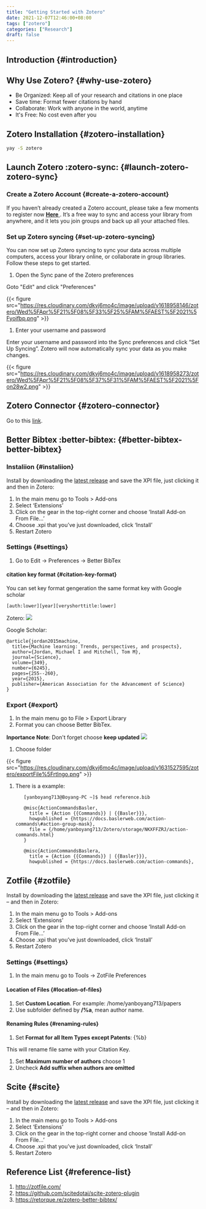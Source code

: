 ```yaml
---
title: "Getting Started with Zotero"
date: 2021-12-07T12:46:00+08:00
tags: ["zotero"]
categories: ["Research"]
draft: false
---
```


## Introduction {#introduction}


## Why Use Zotero? {#why-use-zotero}

-   Be Organized: Keep all of your research and citations in one place
-   Save time: Format fewer citations by hand
-   Collaborate: Work with anyone in the world, anytime
-   It's Free: No cost even after you


## Zotero Installation {#zotero-installation}

```bash
yay -S zotero
```


## Launch Zotero :zotero-sync: {#launch-zotero-zotero-sync}


### Create a Zotero Account {#create-a-zotero-account}

If you haven’t already created a Zotero account, please take a few moments to register now [ **Here** ](https://www.zotero.org/user/register). It’s a free way to sync and access your library from anywhere, and it lets you join groups and back up all your attached files.


### Set up Zotero syncing {#set-up-zotero-syncing}

You can now set up Zotero syncing to sync your data across multiple computers, access your library online, or collaborate in group libraries. Follow these steps to get started.

1.  Open the Sync pane of the Zotero preferences

Goto "Edit" and click "Preferences"

{{< figure src="https://res.cloudinary.com/dkvj6mo4c/image/upload/v1618958146/zotero/Wed%5FApr%5F21%5F08%5F33%5F25%5FAM%5FAEST%5F2021%5Fyoifbp.png" >}}

1.  Enter your username and password

Enter your username and password into the Sync preferences and click “Set Up Syncing”. Zotero will now automatically sync your data as you make changes.

{{< figure src="https://res.cloudinary.com/dkvj6mo4c/image/upload/v1618958273/zotero/Wed%5FApr%5F21%5F08%5F37%5F31%5FAM%5FAEST%5F2021%5Fon28w2.png" >}}


## Zotero Connector {#zotero-connector}

Go to this [link](https://chrome.google.com/webstore/detail/zotero-connector/ekhagklcjbdpajgpjgmbionohlpdbjgc).


## Better Bibtex :better-bibtex: {#better-bibtex-better-bibtex}


### Instaliion {#instaliion}

Install by downloading the [latest release](https://github.com/retorquere/zotero-better-bibtex/releases/tag/v5.4.29) and save the XPI file, just clicking it and then in Zotero:

1.  In the main menu go to Tools > Add-ons
2.  Select ‘Extensions’
3.  Click on the gear in the top-right corner and choose ‘Install Add-on From File…’
4.  Choose .xpi that you’ve just downloaded, click ‘Install’
5.  Restart Zotero


### Settings {#settings}

1.  Go to Edit -> Preferences -> Better BibTex


#### citation key format {#citation-key-format}

You can set key format gengeration the same format key with Google scholar

```file
[auth:lower][year][veryshorttitle:lower]
```

Zotero:
![](https://res.cloudinary.com/dkvj6mo4c/image/upload/v1631529034/zotero/citationKey%5F000%5Fgnoo2l.png)

Google Scholar:

```file
@article{jordan2015machine,
  title={Machine learning: Trends, perspectives, and prospects},
  author={Jordan, Michael I and Mitchell, Tom M},
  journal={Science},
  volume={349},
  number={6245},
  pages={255--260},
  year={2015},
  publisher={American Association for the Advancement of Science}
}
```


### Export {#export}

1.  In the main menu go to File > Export Library
2.  Format you can choose Better BibTex.

****Inportance Note****: Don't forget choose ****keep updated****
![](https://res.cloudinary.com/dkvj6mo4c/image/upload/v1631527429/zotero/export%5Filg1il.png)

1.  Choose folder

{{< figure src="https://res.cloudinary.com/dkvj6mo4c/image/upload/v1631527595/zotero/exportFile%5Frtlngo.png" >}}

1.  There is a example:

    ```console
       [yanboyang713@Boyang-PC ~]$ head reference.bib

       @misc{ActionCommandsBasler,
         title = {Action {{Commands}} | {{Basler}}},
         howpublished = {https://docs.baslerweb.com/action-commands\#action-group-mask},
         file = {/home/yanboyang713/Zotero/storage/NKXFFZRJ/action-commands.html}
       }

       @misc{ActionCommandsBaslera,
         title = {Action {{Commands}} | {{Basler}}},
         howpublished = {https://docs.baslerweb.com/action-commands},
    ```


## Zotfile {#zotfile}

Install by downloading the [latest release](https://github.com/jlegewie/zotfile/releases/) and save the XPI file, just clicking it – and then in Zotero:

1.  In the main menu go to Tools > Add-ons
2.  Select ‘Extensions’
3.  Click on the gear in the top-right corner and choose ‘Install Add-on From File…’
4.  Choose .xpi that you’ve just downloaded, click ‘Install’
5.  Restart Zotero


### Settings {#settings}

1.  In the main menu go to Tools -> ZotFile Preferences


#### Location of Files {#location-of-files}

1.  Set ****Custom Location****. For example: /home/yanboyang713/papers
2.  Use subfolder defined by ****/%a****, mean author name.


#### Renaming Rules {#renaming-rules}

1.  Set **Format for all Item Types except Patents**: {%b}

This will rename file same with your Citation Key.

1.  Set **Maximum number of authors** choose 1
2.  Uncheck **Add suffix when authors are omitted**


## Scite {#scite}

Install by downloading the [latest release](https://github.com/scitedotai/scite-zotero-plugin/releases)  and save the XPI file, just clicking it – and then in Zotero:

1.  In the main menu go to Tools > Add-ons
2.  Select ‘Extensions’
3.  Click on the gear in the top-right corner and choose ‘Install Add-on From File…’
4.  Choose .xpi that you’ve just downloaded, click ‘Install’
5.  Restart Zotero


## Reference List {#reference-list}

1.  <http://zotfile.com/>
2.  <https://github.com/scitedotai/scite-zotero-plugin>
3.  <https://retorque.re/zotero-better-bibtex/>
